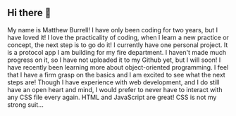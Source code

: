 ## Hi there 👋
<!-- personal introduction, skills and technologies,
and a list of projects and/or work. -->

My name is Matthew Burrell! I have only been coding for two years, but I have loved it! I love the practicality of coding, when I learn a new practice or concept, the next step is to go do it!
I currently have one personal project. It is a protocol app I am building for my fire department. I haven't made much progress on it, so I have not uploaded it to my Github yet, but I will soon!
I have recently been learning more about object-oriented programming. I feel that I have a firm grasp on the basics and I am excited to see what the next steps are! 
Though I have experience with web development, and I do still have an open heart and mind, I would prefer to never have to interact with any CSS file every again. HTML and JavaScript are great! CSS is not my strong suit...

<!--
**MatthewBurrell-92/MatthewBurrell-92** is a ✨ _special_ ✨ repository because its `README.md` (this file) appears on your GitHub profile.

Here are some ideas to get you started:

- 🔭 I’m currently working on ...
- 🌱 I’m currently learning ...
- 👯 I’m looking to collaborate on ...
- 🤔 I’m looking for help with ...
- 💬 Ask me about ...
- 📫 How to reach me: ...
- 😄 Pronouns: ...
- ⚡ Fun fact: ...
-->
